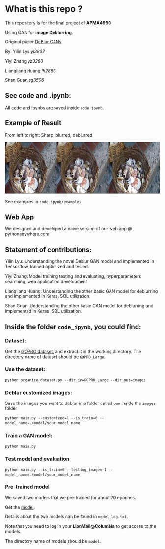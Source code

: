 # What is this repo ?

This repository is for the final project of **APMA4990**

Using GAN for **image Deblurring**. 

Original paper [DeBlur GANs](https://arxiv.org/pdf/1711.07064.pdf). 


By:
Yilin Lyu	 *yl3832*

Yiyi Zhang *yz3280*

Liangliang Huang *lh2863*

Shan Guan  *sg3506*


## See code and .ipynb:

All code and ipynbs are saved inside `code_ipynb`.

## Example of Result
From left to right: Sharp, blurred, deblurred

![image](https://github.com/yl3829/deblur_tf/blob/master/examples/7200_0.png)

See examples in `code_ipynb/examples`.

## Web App

We designed and developed a naive version of our web app @ pythonanywhere.com 

## Statement of contributions:

Yilin Lyu: Understanding the novel Deblur GAN model and implemented in Tensorflow, trained optimized and tested. 

Yiyi Zhang:  Model training testing and evaluating, hyperparameters searching, web application development. 

LIangliang Huang: Understanding the other basic GAN model for deblurring and implemented in Keras,  SQL utilization.    

Shan Guan: Understanding the other basic GAN model for deblurring and implemented in Keras ,SQL utilization.  


## Inside the folder `code_ipynb`, you could find:

### Dataset:

Get the [GOPRO dataset](https://drive.google.com/file/d/1H0PIXvJH4c40pk7ou6nAwoxuR4Qh_Sa2/view?usp=sharing), and extract it in the working directory. The directory name of dataset should be `GOPRO_Large`.

### Use the dataset:
```
python organize_dataset.py --dir_in=GOPRO_Large --dir_out=images
```

### Deblur customized images:

Save the images you want to deblur in a folder called `own` inside the `images` folder

```
python main.py --customized=1 --is_train=0 --model_name=./model/your_model_name
```

### Train a GAN model:
```
python main.py 
```

### Test model and evaluation 
```
python main.py --is_train=0 --testing_image=-1 --model_name=./model/your_model_name
```

### Pre-trained model
We saved two models that we pre-trained for about 20 epoches. 

Get the [model](https://drive.google.com/drive/folders/1kkcD8GRtkKO720eh9nFNFHD4UBb0vBBG?usp=sharing).

Details about the two models can be found in `model_log.txt`. 

Note that you need to log in your **LionMail@Columbia** to get access to the models.

The directory name of models should be `model`.

